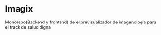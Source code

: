 # Imagix
Monorepo(Backend y frontend) de el previsualizador de imagenología para el track de salud digna
